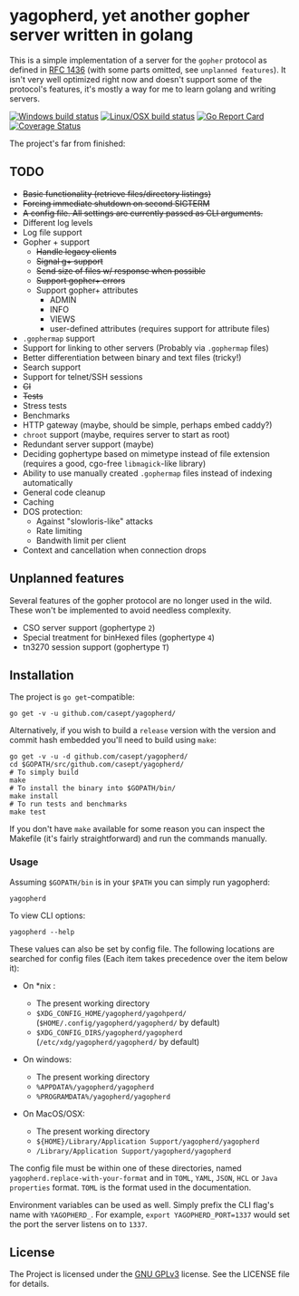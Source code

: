 # yagopherd, yet another gopher server written in golang

This is a simple implementation of a server for the `gopher` protocol as defined in [RFC 1436](https://tools.ietf.org/html/rfc1436) (with some parts omitted, see `unplanned features`).
It isn't very well optimized right now and doesn't support some of the protocol's features, it's mostly a way for me to learn golang and writing servers.

[![Windows build status](https://ci.appveyor.com/api/projects/status/ik3q9xkr6cc1eufw/branch/master?svg=true)](https://ci.appveyor.com/project/casept/yagopherd/branch/master)
[![Linux/OSX build status](https://travis-ci.org/casept/yagopherd.svg?branch=master)](https://travis-ci.org/casept/yagopherd)
[![Go Report Card](https://goreportcard.com/badge/github.com/casept/yagopherd)](https://goreportcard.com/report/github.com/casept/yagopherd)
[![Coverage Status](https://coveralls.io/repos/github/casept/yagopherd/badge.svg?branch=master)](https://coveralls.io/github/casept/yagopherd?branch=master)

The project's far from finished:

## TODO

* ~~Basic functionality (retrieve files/directory listings)~~
* ~~Forcing immediate shutdown on second SIGTERM~~
* ~~A config file. All settings are currently passed as CLI arguments.~~
* Different log levels
* Log file support
* Gopher + support
    * ~~Handle legacy clients~~
    * ~~Signal g+ support~~
    * ~~Send size of files w/ response when possible~~
    * ~~Support gopher+ errors~~
    * Support gopher+ attributes
        * ADMIN
        * INFO
        * VIEWS
        * user-defined attributes (requires support for attribute files)
* `.gophermap` support
* Support for linking to other servers (Probably via `.gophermap` files)
* Better differentiation between binary and text files (tricky!)
* Search support
* Support for telnet/SSH sessions
* ~~CI~~
* ~~Tests~~
* Stress tests
* Benchmarks
* HTTP gateway (maybe, should be simple, perhaps embed caddy?)
* `chroot` support (maybe, requires server to start as root)
* Redundant server support (maybe)
* Deciding gophertype based on mimetype instead of file extension (requires a good, cgo-free `libmagick`-like library)
* Ability to use manually created `.gophermap` files instead of indexing automatically
* General code cleanup
* Caching
* DOS protection:
    * Against "slowloris-like" attacks
    * Rate limiting
    * Bandwith limit per client
* Context and cancellation when connection drops

## Unplanned features

Several features of the gopher protocol are no longer used in the wild. These won't be implemented to avoid needless complexity.

* CSO server support (gophertype `2`)
* Special treatment for binHexed files (gophertype `4`)
* tn3270 session support (gophertype `T`)

## Installation

The project is `go get`-compatible:
```
go get -v -u github.com/casept/yagopherd/
```
Alternatively, if you wish to build a `release` version with the version and commit hash embedded you'll need to build using `make`:
```
go get -v -u -d github.com/casept/yagopherd/
cd $GOPATH/src/github.com/casept/yagopherd/
# To simply build
make
# To install the binary into $GOPATH/bin/
make install
# To run tests and benchmarks
make test
```
If you don't have `make` available for some reason you can inspect the Makefile (it's fairly straightforward) and run the commands manually.

### Usage

Assuming `$GOPATH/bin` is in your `$PATH` you can simply run yagopherd:
```
yagopherd

```
To view CLI options:
```
yagopherd --help
```
These values can also be set by config file.
The following locations are searched for config files (Each item takes precedence over the item below it):
* On \*nix :
    * The present working directory
    * `$XDG_CONFIG_HOME/yagopherd/yagohperd/` (`$HOME/.config/yagopherd/yagopherd/` by default)
    * `$XDG_CONFIG_DIRS/yagopherd/yagopherd` (`/etc/xdg/yagopherd/yagopherd/` by default)

* On windows:
    * The present working directory
    * `%APPDATA%/yagopherd/yagopherd`
    * `%PROGRAMDATA%/yagopherd/yagopherd`

* On MacOS/OSX:
    * The present working directory
    * `${HOME}/Library/Application Support/yagopherd/yagopherd`
    * `/Library/Application Support/yagopherd/yagopherd`

The config file must be within one of these directories, named `yagopherd.replace-with-your-format` and in `TOML`, `YAML`, `JSON`, `HCL` or `Java properties` format.
`TOML` is the format used in the documentation.

Environment variables can be used as well. Simply prefix the CLI flag's name with `YAGOPHERD_`.
For example, `export YAGOPHERD_PORT=1337` would set the port the server listens on to `1337`.

## License

The Project is licensed under the [GNU GPLv3](https://www.gnu.org/licenses/gpl-3.0.html) license. See the LICENSE file for details.
